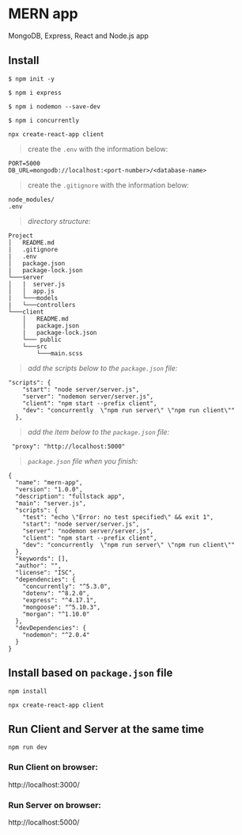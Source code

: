 # MERN app

MongoDB, Express, React and Node.js app  

## Install

```
$ npm init -y
```

```
$ npm i express 
```

```
$ npm i nodemon --save-dev
```

```
$ npm i concurrently
```

```
npx create-react-app client
```

> create the ```.env``` with the information below:  

```
PORT=5000
DB_URL=mongodb://localhost:<port-number>/<database-name>
```

> create the ```.gitignore``` with the information below:  

```
node_modules/
.env
```

> _directory structure:_  

```
Project
│   README.md
|   .gitignore
|   .env
│   package.json
|   package-lock.json
└───server
│   |  server.js 
│   │  app.js
|   └───models
|   └───controllers
└───client
    │   README.md
    │   package.json
    |   package-lock.json
    └─── public
    └───src
        └───main.scss
```

> _add the scripts below to the ```package.json``` file:_  

```
"scripts": {
    "start": "node server/server.js",
    "server": "nodemon server/server.js",
    "client": "npm start --prefix client",
    "dev": "concurrently  \"npm run server\" \"npm run client\""
  }, 
```

> _add the item below to the ```package.json``` file:_  

```
 "proxy": "http://localhost:5000"
```

> _```package.json``` file when you finish:_  

```
{
  "name": "mern-app",
  "version": "1.0.0",
  "description": "fullstack app",
  "main": "server.js",
  "scripts": {
    "test": "echo \"Error: no test specified\" && exit 1",
    "start": "node server/server.js",
    "server": "nodemon server/server.js",
    "client": "npm start --prefix client",
    "dev": "concurrently  \"npm run server\" \"npm run client\""
  },
  "keywords": [],
  "author": "",
  "license": "ISC",
  "dependencies": {
    "concurrently": "^5.3.0",
    "dotenv": "^8.2.0",
    "express": "^4.17.1",
    "mongoose": "^5.10.3",
    "morgan": "^1.10.0"
  },
  "devDependencies": {
    "nodemon": "^2.0.4"
  }
}
```

## Install based on ```package.json``` file

```
npm install
```

```
npx create-react-app client
```

## Run Client and Server at the same time

```
npm run dev
```

### Run Client on browser:

http://localhost:3000/  

### Run Server on browser:

http://localhost:5000/  